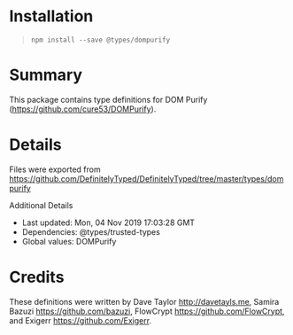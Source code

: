# Installation
> `npm install --save @types/dompurify`

# Summary
This package contains type definitions for DOM Purify (https://github.com/cure53/DOMPurify).

# Details
Files were exported from https://github.com/DefinitelyTyped/DefinitelyTyped/tree/master/types/dompurify

Additional Details
 * Last updated: Mon, 04 Nov 2019 17:03:28 GMT
 * Dependencies: @types/trusted-types
 * Global values: DOMPurify

# Credits
These definitions were written by Dave Taylor <http://davetayls.me>, Samira Bazuzi <https://github.com/bazuzi>, FlowCrypt <https://github.com/FlowCrypt>, and Exigerr <https://github.com/Exigerr>.
